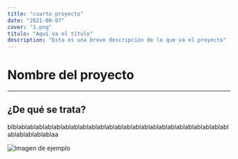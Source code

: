 ```yaml
---
title: "cuarto proyecto"
date: "2021-08-07"
cover: "1.png"
titulo: "Aquí va el título"
description: "Esta es una breve descripción de lo que va el proyecto"
---
```

# Nombre del proyecto

***

## ¿De qué se trata?

blblablablablablablablablablablablablablablablablablablablablablablablablablablablablablablaa

![Imagen de ejemplo](1.png)

